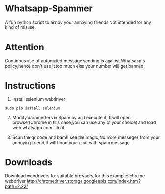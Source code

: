 # Whatsapp-Spammer
A fun python script to annoy your annoying friends.Not intended for any kind of misuse.

# Attention
Continous use of automated message sending is against Whatsapp's policy,hence don't use it too much else your number will get banned.

# Instructions
1. Install selenium webdriver
```
sudo pip install selenium
```
2. Modify paramerters in Spam.py and execute it, 
It will open browser(Chrome in this case,you can use any of your choice) and load web.whatsapp.com into it.

3. Scan the qr code and  bam!! see the magic,No more messeges from your annoying friend,It will flood your chat with spam message.

# Downloads
Download webdrivers for suitable browsers,for this example:
chrome webdriver http://chromedriver.storage.googleapis.com/index.html?path=2.22/
